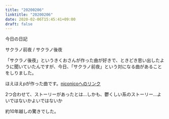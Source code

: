 ```yaml
---
title: "20200206"
linktitle: "20200206"
date: 2020-02-06T15:45:41+09:00
draft: false
---
```


今日の日記

サクラノ前夜 / サクラノ後夜

「サクラノ後夜」というきくおさんが作った曲が好きで、ときどき思い出したように聞いていたんですが、今日、「サクラノ前夜」という対になる曲があることをしりました。

ほえほえpが作った曲です。<a href="https://www.nicovideo.jp/watch/sm10317199">niconicoへのリンク</a>


2つ合わせて、ストーリーがあったとは…しかも、鬱くしい系のストーリー…よいではないかよいではないか

約10年越しの驚きでした。
